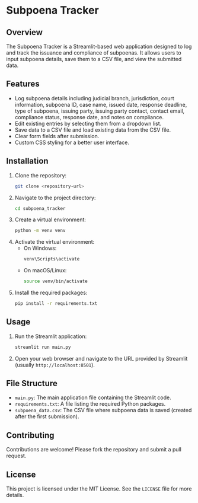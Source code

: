 # Subpoena Tracker

## Overview
The Subpoena Tracker is a Streamlit-based web application designed to log and track the issuance and compliance of subpoenas. It allows users to input subpoena details, save them to a CSV file, and view the submitted data.

## Features
- Log subpoena details including judicial branch, jurisdiction, court information, subpoena ID, case name, issued date, response deadline, type of subpoena, issuing party, issuing party contact, contact email, compliance status, response date, and notes on compliance.
- Edit existing entries by selecting them from a dropdown list.
- Save data to a CSV file and load existing data from the CSV file.
- Clear form fields after submission.
- Custom CSS styling for a better user interface.

## Installation
1. Clone the repository:
   ```bash
   git clone <repository-url>
   ```
2. Navigate to the project directory:
   ```bash
   cd subpoena_tracker
   ```
3. Create a virtual environment:
   ```bash
   python -m venv venv
   ```
4. Activate the virtual environment:
   - On Windows:
     ```bash
     venv\Scripts\activate
     ```
   - On macOS/Linux:
     ```bash
     source venv/bin/activate
     ```
5. Install the required packages:
   ```bash
   pip install -r requirements.txt
   ```

## Usage
1. Run the Streamlit application:
   ```bash
   streamlit run main.py
   ```
2. Open your web browser and navigate to the URL provided by Streamlit (usually `http://localhost:8501`).

## File Structure
- `main.py`: The main application file containing the Streamlit code.
- `requirements.txt`: A file listing the required Python packages.
- `subpoena_data.csv`: The CSV file where subpoena data is saved (created after the first submission).

## Contributing
Contributions are welcome! Please fork the repository and submit a pull request.

## License
This project is licensed under the MIT License. See the `LICENSE` file for more details.